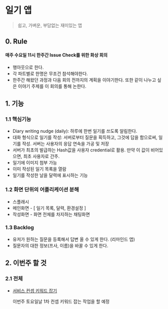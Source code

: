 # 일기 앱

> 쉽고, 가벼운, 부담없는 재미있는 앱



## 0. Rule

#### 매주 수요일 11시 한주간 Issue Check를 위한 화상 회의

- 행아웃으로 한다.
- 각 파트별로 한명은 무조건 참석해야한다.
- 한주간 해왔던 과정과 다음 회의 전까지의 계획을 이야기한다.
  또한 같이 나누고 싶은 이야기 주제를 이 회의를 통해 논한다.



## 1. 기능

### 1.1 핵심기능

- Diary writing nudge (daily): 하루에 한번 일기를 쓰도록 알림한다.
- 대화 형식으로 일기를 작성: 서버로부터 질문을 획득하고, 그것에 답을 함으로써, 일기를 작성. 서버는 사용자의 응답 연속을 가공 및 저장
- 서버가 최초의 발급하는 Hash값을 사용자 credential로 활용. 만약 이 값이 비어있으면, 최초 사용자로 간주.
- 일기에 이미지 첨부 가능
- 이미 작성된 일기 목록을 열람
- 일기를 작성한 날을 달력에 표시하는 기능

### 1.2 화면 단위의 어플리케이션 분해

- 스플래시
- 메인화면 - [ 일기 목록, 달력, 환경설정 ]
- 작성화면 - 화면 전체를 차지하는 채팅화면



### 1.3 Backlog

- 유저가 원하는 질문을 등록해서 답변 올 수 있게 한다. (리마인드 앱)
- 질문자의 대한 정보(프사, 이름)을 바꿀 수 있게 한다.





## 2. 이번주 할 것

### 2.1 전체

- [서비스 컨셉 키워드 잡기](https://docs.google.com/presentation/d/1LT3Q4319AuDAjz_NlGrFGp_AorJT84bHtZ7g95T_KVs/edit#slide=id.p)

  이번주 토요일날 1차 컨셉 키워드 잡는 작업을 할 예정